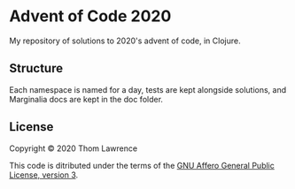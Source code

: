 # Advent of Code 2020

My repository of solutions to 2020's advent of code, in Clojure.

## Structure

Each namespace is named for a day, tests are kept alongside solutions,
and Marginalia docs are kept in the doc folder.

## License

Copyright © 2020 Thom Lawrence

This code is ditributed under the terms of the
[GNU Affero General Public License, version 3](https://www.gnu.org/licenses/agpl-3.0.en.html).
